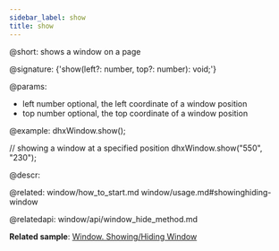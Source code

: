 ```yaml
---
sidebar_label: show
title: show
---          
```


@short: shows a window on a page

@signature: {'show(left?: number, top?: number): void;'}

@params:
- left 		number 	optional, the left coordinate of a window position
- top 		number 	optional, the top coordinate of a window position

@example:
dhxWindow.show();
 
// showing a window at a specified position
dhxWindow.show("550", "230");



@descr:

@related:
window/how_to_start.md
window/usage.md#showinghiding-window

@relatedapi:
window/api/window_hide_method.md





**Related sample**: [Window. Showing/Hiding Window](https://snippet.dhtmlx.com/ee2vf9xw)